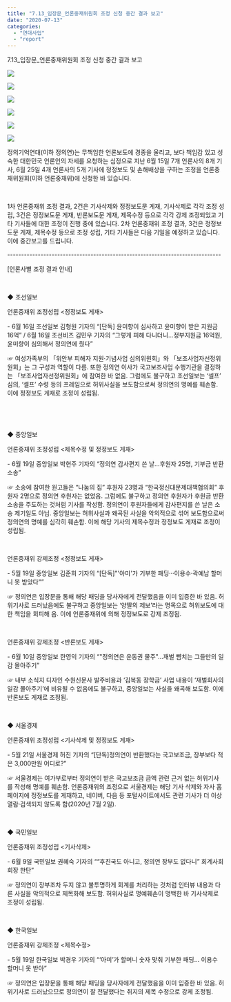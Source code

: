 ```yaml
---
title: "7.13_입장문_언론중재위원회 조정 신청 중간 결과 보고"
date: "2020-07-13"
categories: 
  - "연대사업"
  - "report"
---
```


7.13\_입장문\_언론중재위원회 조정 신청 중간 결과 보고

![](http://womenandwar.net/kr/wp-content/uploads/2020/07/카드뉴스-01-언론중재위원회-조정-신청-중간-결과-보고.jpg)

![](http://womenandwar.net/kr/wp-content/uploads/2020/07/카드뉴스-02-조선일보.jpg)

![](http://womenandwar.net/kr/wp-content/uploads/2020/07/카드뉴스-03-중앙일보1.jpg)

![](http://womenandwar.net/kr/wp-content/uploads/2020/07/카드뉴스-04-중앙일보2.jpg)

![](http://womenandwar.net/kr/wp-content/uploads/2020/07/카드뉴스-05-국민일보.jpg)

![](http://womenandwar.net/kr/wp-content/uploads/2020/07/카드뉴스-06-서울경제-한국일보-1.jpg)

정의기억연대(이하 정의연)는 무책임한 언론보도에 경종을 울리고, 보다 책임감 있고 성숙한 대한민국 언론인의 자세를 요청하는 심정으로 지난 6월 15일 7개 언론사의 8개 기사, 6월 25일 4개 언론사의 5개 기사에 정정보도 및 손해배상을 구하는 조정을 언론중재위원회(이하 언론중재위)에 신청한 바 있습니다.

​

1차 언론중재위 조정 결과, 2건은 기사삭제와 정정보도문 게재, 기사삭제로 각각 조정 성립, 3건은 정정보도문 게재, 반론보도문 게재, 제목수정 등으로 각각 강제 조정되었고 기타 기사들에 대한 조정이 진행 중에 있습니다. 2차 언론중재위 조정 결과, 3건은 정정보도문 게재, 제목수정 등으로 조정 성립, 기타 기사들은 다음 기일을 예정하고 있습니다. 이에 중간보고를 드립니다.

\-----------------------------------------------------------------------------

\[언론사별 조정 결과 안내\]

​

◆ 조선일보

언론중재위 조정성립 <정정보도 게재>

\- 6월 16일 조선일보 김형원 기자의 “\[단독\] 윤미향이 심사하고 윤미향이 받은 지원금 16억” / 6월 16일 조선비즈 김민우 기자의 “그렇게 피해 다니더니…정부지원금 16억원, 윤미향이 심의해서 정의연에 줬다”

☞ 여성가족부의 「위안부 피해자 지원·기념사업 심의위원회」와 「보조사업자선정위원회」는 그 구성과 역할이 다름. 또한 정의연 이사가 국고보조사업 수행기관을 결정하는 「보조사업자선정위원회」에 참여한 바 없음. 그럼에도 불구하고 조선일보는 ‘셀프’ 심의, ‘셀프’ 수령 등의 프레임으로 허위사실을 보도함으로써 정의연의 명예를 훼손함. 이에 정정보도 게재로 조정이 성립됨.  
  
​

​

◆ 중앙일보

언론중재위 조정성립 <제목수정 및 정정보도 게재>

\- 6월 19일 중앙일보 박현주 기자의 “정의연 감사편지 쓴 날…후원자 25명, 기부금 반환 소송”

☞ 소송에 참여한 원고들은 “나눔의 집” 후원자 23명과 “한국정신대문제대책협의회” 후원자 2명으로 정의연 후원자는 없었음. 그럼에도 불구하고 정의연 후원자가 후원금 반환소송을 주도하는 것처럼 기사를 작성함. 정의연이 후원자들에게 감사편지를 쓴 날은 소송 제기일도 아님. 중앙일보는 허위사실과 왜곡된 사실을 악의적으로 섞어 보도함으로써 정의연의 명예를 심각히 훼손함. 이에 해당 기사의 제목수정과 정정보도 게재로 조정이 성립됨.

​

언론중재위 강제조정 <정정보도 게재>

\- 5월 19일 중앙일보 김준희 기자의 “\[단독\]"'아미'가 기부한 패딩···이용수·곽예남 할머니 못 받았다"”

☞ 정의연은 입장문을 통해 해당 패딩을 당사자에게 전달했음을 이미 입증한 바 있음. 허위기사로 드러났음에도 불구하고 중앙일보는 ‘양딸의 제보’라는 명목으로 허위보도에 대한 책임을 회피해 옴. 이에 언론중재위에 의해 정정보도로 강제 조정됨.

​

언론중재위 강제조정 <반론보도 게재>

\- 6월 10일 중앙일보 한영익 기자의 “"정의연은 운동권 물주"…재벌 뺨치는 그들만의 일감 몰아주기”

☞ 내부 소식지 디자인 수원신문사 발주비용과 ‘김복동 장학금’ 사업 내용이 ‘재벌회사의 일감 몰아주기’에 비유될 수 없음에도 불구하고, 중앙일보는 사실을 왜곡해 보도함. 이에 반론보도 게재로 조정됨.

​

◆ 서울경제

언론중재위 조정성립 <기사삭제 및 정정보도 게재>

\- 5월 21일 서울경제 허진 기자의 “\[단독\]정의연이 반환했다는 국고보조금, 장부보다 적은 3,000만원 어디로?”

☞ 서울경제는 여가부로부터 정의연이 받은 국고보조금 금액 관련 근거 없는 허위기사를 작성해 명예를 훼손함. 언론중재위의 조정으로 서울경제는 해당 기사 삭제와 자사 홈페이지에 정정보도를 게재하고, 네이버, 다음 등 포털사이트에서도 관련 기사가 더 이상 열람·검색되지 않도록 함(2020년 7월 2일).

​

◆ 국민일보

언론중재위 조정성립 <기사삭제>

\- 6월 9일 국민일보 권혜숙 기자의 ““후진국도 아니고, 정의연 장부도 없다니” 회계사회 회장 한탄”

☞ 정의연이 장부조차 두지 않고 불투명하게 회계를 처리하는 것처럼 인터뷰 내용과 다른 사실을 악의적으로 제목화해 보도함. 허위사실로 명예훼손이 명백한 바 기사삭제로 조정이 성립됨.

​

◆ 한국일보

언론중재위 강제조정 <제목수정>

\- 5월 19일 한국일보 박경우 기자의 “‘아미’가 할머니 숫자 맞춰 기부한 패딩… 이용수 할머니 못 받아”

☞ 정의연은 입장문을 통해 해당 패딩을 당사자에게 전달했음을 이미 입증한 바 있음. 허위기사로 드러났으므로 정의연이 잘 전달했다는 취지의 제목 수정으로 강제 조정됨.
